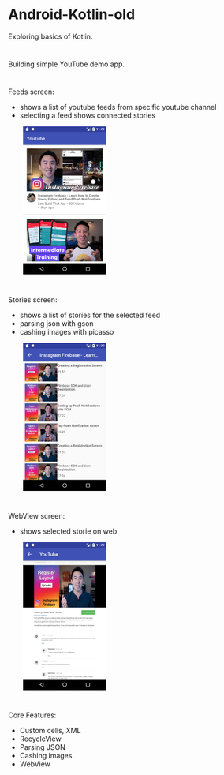 # Android-Kotlin-old

Exploring basics of Kotlin.
#
#
Building simple YouTube demo app.

#
Feeds screen:
- shows a list of youtube feeds from specific youtube channel
- selecting a feed shows connected stories

 <img src="images/feeds.jpg" widht= 150 height = 300  hspace="30" /> 
 
#
Stories screen:
- shows a list of stories for the selected feed
- parsing json with gson
- cashing images with picasso

 <img src="images/storys.jpg" widht= 150 height = 300  hspace="30" /> 
 
#
WebView screen: 
- shows selected storie on web

 <img src="images/storyYt.jpg" widht= 150 height = 300  hspace="30" /> 

#
Core Features:
- Custom cells, XML
- RecycleView
- Parsing JSON
- Cashing images
- WebView
